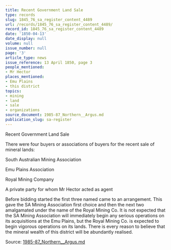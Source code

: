 ```yaml
---
title: Recent Government Land Sale
type: records
slug: 1845_76_sa_register_content_4489
url: /records/1845_76_sa_register_content_4489/
record_id: 1845_76_sa_register_content_4489
date: '1850-04-13'
date_display: null
volume: null
issue_number: null
page: '3'
article_type: news
issue_reference: 13 April 1850, page 3
people_mentioned:
- Mr Hector
places_mentioned:
- Emu Plains
- this district
topics:
- mining
- land
- sale
- organizations
source_document: 1985-87_Northern__Argus.md
publication_slug: sa-register
---
```


Recent Government Land Sale

There were four buyers or associations of buyers for the recent sale of mineral lands:

South Australian Mining Association

Emu Plains Association

Royal Mining Company

A private party for whom Mr Hector acted as agent

Before bidding started the first three named came to an arrangement.  This gave the SA Mining Association first choice and then the next two amalgamated under the name of the Royal Mining Co.  It is not expected that the SA Mining Association will immediately begin any serious operations on its acquisitions at the Emu Plains, but the Royal Mining Co. is expected to begin vigorous operations on its lands.  There is every reason to believe that the mineral wealth of this district will be abundantly realised.

Source: [1985-87_Northern__Argus.md](/downloads/markdown/1985-87_Northern__Argus.md)
